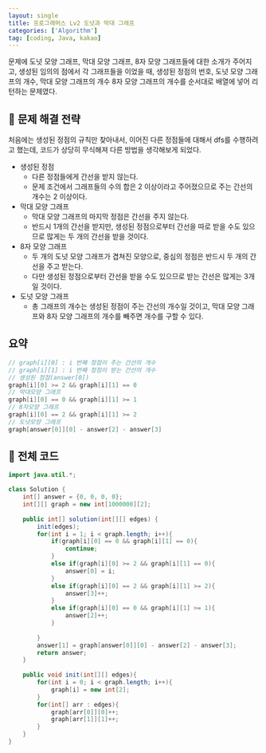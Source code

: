 ```yaml
---
layout: single
title: 프로그래머스 Lv2 도넛과 막대 그래프
categories: ['Algorithm']
tag: [coding, Java, kakao]
---
```




문제에 도넛 모양 그래프, 막대 모양 그래프, 8자 모양 그래프들에 대한 소개가 주어지고, 생성된 임의의 점에서 각 그래프들을 이었을 때, 생성된 정점의 번호, 도넛 모양 그래프의 개수, 막대 모양 그래프의 개수 8자 모양 그래프의 개수를 순서대로 배열에 넣어 리턴하는 문제였다.

## 📖 문제 해결 전략

처음에는 생성된 정점의 규칙만 찾아내서, 이어진 다른 정점들에 대해서 dfs를 수행하려고 했는데, 코드가 상당히 무식해져 다른 방법을 생각해보게 되었다.

- 생성된 정점
    - 다른 정점들에게 간선을 받지 않는다.
    - 문제 조건에서 그래프들의 수의 합은 2 이상이라고 주어졌으므로 주는 간선의 개수는 2 이상이다.
- 막대 모양 그래프
    - 막대 모양 그래프의 마지막 정점은 간선을 주지 않는다.
    - 반드시 1개의 간선을 받지만, 생성된 정점으로부터 간선을 따로 받을 수도 있으므로 많게는 두 개의 간선을 받을 것이다.
- 8자 모양 그래프
    - 두 개의 도넛 모양 그래프가 겹쳐진 모양으로, 중심의 정점은 반드시 두 개의 간선을 주고 받는다.
    - 다만 생성된 정점으로부터 간선을 받을 수도 있으므로 받는 간선은 많게는 3개일 것이다.
- 도넛 모양 그래프
    - 총 그래프의 개수는 생성된 정점이 주는 간선의 개수일 것이고, 막대 모양 그래프와 8자 모양 그래프의 개수를 빼주면 개수를 구할 수 있다.
    

## 요약

```java
// graph[i][0] : i 번째 정점이 주는 간선의 개수
// graph[i][1] : i 번째 정점이 받는 간선의 개수
// 생성된 정점(answer[0])
graph[i][0] >= 2 && graph[i][1] == 0
// 막대모양 그래프
graph[i][0] == 0 && graph[i][1] >= 1
// 8자모양 그래프
graph[i][0] == 2 && graph[i][1] >= 2
// 도넛모양 그래프
graph[answer[0]][0] - answer[2] - answer[3]
```

## 📝 전체 코드

```java
import java.util.*;

class Solution {
    int[] answer = {0, 0, 0, 0};
    int[][] graph = new int[1000000][2];
    
    public int[] solution(int[][] edges) {
        init(edges);
        for(int i = 1; i < graph.length; i++){
            if(graph[i][0] == 0 && graph[i][1] == 0){
                continue;
            }
            else if(graph[i][0] >= 2 && graph[i][1] == 0){
                answer[0] = i;
            }
            else if(graph[i][0] == 2 && graph[i][1] >= 2){
                answer[3]++;
            }
            else if(graph[i][0] == 0 && graph[i][1] >= 1){
                answer[2]++;
            }
            
        }
        answer[1] = graph[answer[0]][0] - answer[2] - answer[3];
        return answer;
    }
    
    public void init(int[][] edges){
        for(int i = 0; i < graph.length; i++){
            graph[i] = new int[2];
        }
        for(int[] arr : edges){
            graph[arr[0]][0]++;
            graph[arr[1]][1]++;
        }
    }
}
```